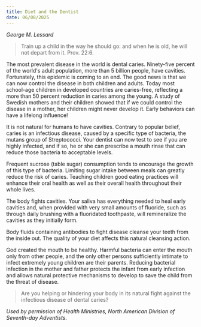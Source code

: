 ```yaml
---
title: Diet and the Dentist
date: 06/08/2025
---
```


_George M. Lessard_

> <p></p>
> Train up a child in the way he should go: and when he is old, he will not depart from it. Prov. 22:6.

The most prevalent disease in the world is dental caries. Ninety-five percent of the world's adult population, more than 5 billion people, have cavities. Fortunately, this epidemic is coming to an end. The good news is that we can now control the disease in both children and adults. Today most school-age children in developed countries are caries-free, reflecting a more than 50 percent reduction in caries among the young. A study of Swedish mothers and their children showed that if we could control the disease in a mother, her children might never develop it. Early behaviors can have a lifelong influence!

It is not natural for humans to have cavities. Contrary to popular belief, caries is an infectious disease, caused by a specific type of bacteria, the mutans group of Streptococci. Your dentist can now test to see if you are highly infected, and if so, he or she can prescribe a mouth rinse that can reduce those bacteria to acceptable levels.

Frequent sucrose (table sugar) consumption tends to encourage the growth of this type of bacteria. Limiting sugar intake between meals can greatly reduce the risk of caries. Teaching children good eating practices will enhance their oral health as well as their overall health throughout their whole lives.

The body fights cavities. Your saliva has everything needed to heal early cavities and, when provided with very small amounts of fluoride, such as through daily brushing with a fluoridated toothpaste, will remineralize the cavities as they initially form.

Body fluids containing antibodies to fight disease cleanse your teeth from the inside out. The quality of your diet affects this natural cleansing action.

God created the mouth to be healthy. Harmful bacteria can enter the mouth only from other people, and the only other persons sufficiently intimate to infect extremely young children are their parents. Reducing bacterial infection in the mother and father protects the infant from early infection and allows natural protective mechanisms to develop to save the child from the threat of disease.

> <callout></callout>
> Are you helping or hindering your body in its natural fight against the infectious disease of dental caries?

_Used by permission of Health Ministries, North American Division of Seventh-day Adventists._